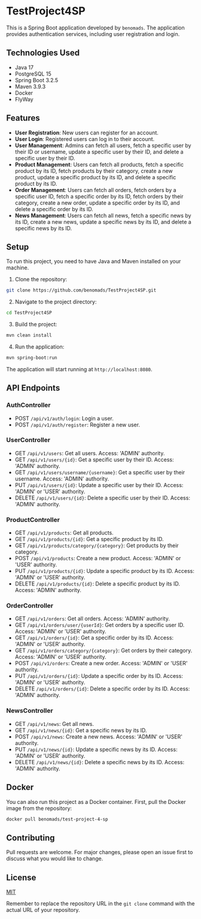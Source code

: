 
# TestProject4SP

This is a Spring Boot application developed by `benomads`. The application provides authentication services, including user registration and login.

## Technologies Used

- Java 17
- PostgreSQL 15
- Spring Boot 3.2.5
- Maven 3.9.3
- Docker
- FlyWay


## Features

- **User Registration**: New users can register for an account.
- **User Login**: Registered users can log in to their account.
- **User Management**: Admins can fetch all users, fetch a specific user by their ID or username, update a specific user by their ID, and delete a specific user by their ID.
- **Product Management**: Users can fetch all products, fetch a specific product by its ID, fetch products by their category, create a new product, update a specific product by its ID, and delete a specific product by its ID.
- **Order Management**: Users can fetch all orders, fetch orders by a specific user ID, fetch a specific order by its ID, fetch orders by their category, create a new order, update a specific order by its ID, and delete a specific order by its ID.
- **News Management**: Users can fetch all news, fetch a specific news by its ID, create a new news, update a specific news by its ID, and delete a specific news by its ID.

  
## Setup

To run this project, you need to have Java and Maven installed on your machine.

1. Clone the repository:

```bash
git clone https://github.com/benomads/TestProject4SP.git
```

2. Navigate to the project directory:

```bash
cd TestProject4SP
```

3. Build the project:

```bash
mvn clean install
```

4. Run the application:

```bash
mvn spring-boot:run
```

The application will start running at `http://localhost:8080`.

## API Endpoints

### AuthController
- POST `/api/v1/auth/login`: Login a user.
- POST `/api/v1/auth/register`: Register a new user.

### UserController
- GET `/api/v1/users`: Get all users. Access: 'ADMIN' authority.
- GET `/api/v1/users/{id}`: Get a specific user by their ID. Access: 'ADMIN' authority.
- GET `/api/v1/users/username/{username}`: Get a specific user by their username. Access: 'ADMIN' authority.
- PUT `/api/v1/users/{id}`: Update a specific user by their ID. Access: 'ADMIN' or 'USER' authority.
- DELETE `/api/v1/users/{id}`: Delete a specific user by their ID. Access: 'ADMIN' authority.

### ProductController
- GET `/api/v1/products`: Get all products.
- GET `/api/v1/products/{id}`: Get a specific product by its ID.
- GET `/api/v1/products/category/{category}`: Get products by their category.
- POST `/api/v1/products`: Create a new product. Access: 'ADMIN' or 'USER' authority.
- PUT `/api/v1/products/{id}`: Update a specific product by its ID. Access: 'ADMIN' or 'USER' authority.
- DELETE `/api/v1/products/{id}`: Delete a specific product by its ID. Access: 'ADMIN' authority.

### OrderController
- GET `/api/v1/orders`: Get all orders. Access: 'ADMIN' authority.
- GET `/api/v1/orders/user/{userId}`: Get orders by a specific user ID. Access: 'ADMIN' or 'USER' authority.
- GET `/api/v1/orders/{id}`: Get a specific order by its ID. Access: 'ADMIN' or 'USER' authority.
- GET `/api/v1/orders/category/{category}`: Get orders by their category. Access: 'ADMIN' or 'USER' authority.
- POST `/api/v1/orders`: Create a new order. Access: 'ADMIN' or 'USER' authority.
- PUT `/api/v1/orders/{id}`: Update a specific order by its ID. Access: 'ADMIN' or 'USER' authority.
- DELETE `/api/v1/orders/{id}`: Delete a specific order by its ID. Access: 'ADMIN' authority.

### NewsController
- GET `/api/v1/news`: Get all news.
- GET `/api/v1/news/{id}`: Get a specific news by its ID.
- POST `/api/v1/news`: Create a new news. Access: 'ADMIN' or 'USER' authority.
- PUT `/api/v1/news/{id}`: Update a specific news by its ID. Access: 'ADMIN' or 'USER' authority.
- DELETE `/api/v1/news/{id}`: Delete a specific news by its ID. Access: 'ADMIN' authority.

## Docker

You can also run this project as a Docker container. First, pull the Docker image from the repository:

```bash
docker pull benomads/test-project-4-sp
```

## Contributing

Pull requests are welcome. For major changes, please open an issue first to discuss what you would like to change.

## License

[MIT](https://choosealicense.com/licenses/mit/)


Remember to replace the repository URL in the `git clone` command with the actual URL of your repository.
